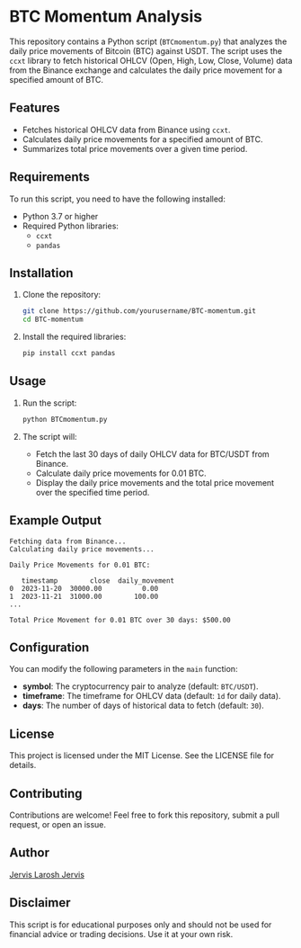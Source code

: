 # BTC Momentum Analysis

This repository contains a Python script (`BTCmomentum.py`) that analyzes the daily price movements of Bitcoin (BTC) against USDT. The script uses the `ccxt` library to fetch historical OHLCV (Open, High, Low, Close, Volume) data from the Binance exchange and calculates the daily price movement for a specified amount of BTC.

## Features

- Fetches historical OHLCV data from Binance using `ccxt`.
- Calculates daily price movements for a specified amount of BTC.
- Summarizes total price movements over a given time period.

## Requirements

To run this script, you need to have the following installed:

- Python 3.7 or higher
- Required Python libraries:
  - `ccxt`
  - `pandas`

## Installation

1. Clone the repository:
   ```bash
   git clone https://github.com/yourusername/BTC-momentum.git
   cd BTC-momentum
   ```

2. Install the required libraries:
   ```bash
   pip install ccxt pandas
   ```

## Usage

1. Run the script:
   ```bash
   python BTCmomentum.py
   ```

2. The script will:
   - Fetch the last 30 days of daily OHLCV data for BTC/USDT from Binance.
   - Calculate daily price movements for 0.01 BTC.
   - Display the daily price movements and the total price movement over the specified time period.

## Example Output

```
Fetching data from Binance...
Calculating daily price movements...

Daily Price Movements for 0.01 BTC:

   timestamp        close  daily_movement
0  2023-11-20  30000.00          0.00
1  2023-11-21  31000.00        100.00
...

Total Price Movement for 0.01 BTC over 30 days: $500.00
```

## Configuration

You can modify the following parameters in the `main` function:

- **symbol**: The cryptocurrency pair to analyze (default: `BTC/USDT`).
- **timeframe**: The timeframe for OHLCV data (default: `1d` for daily data).
- **days**: The number of days of historical data to fetch (default: `30`).

## License

This project is licensed under the MIT License. See the LICENSE file for details.

## Contributing

Contributions are welcome! Feel free to fork this repository, submit a pull request, or open an issue.

## Author

[Jervis Larosh Jervis](https://github.com/Jebin1999)

## Disclaimer

This script is for educational purposes only and should not be used for financial advice or trading decisions. Use it at your own risk.

